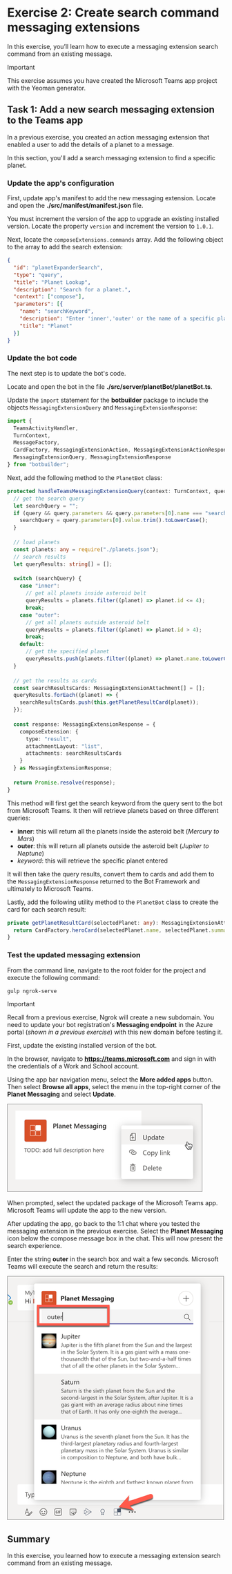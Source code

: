 # Exercise 2: Create search command messaging extensions

In this exercise, you’ll learn how to execute a messaging extension search command from an existing message.

> [!IMPORTANT]
> This exercise assumes you have created the Microsoft Teams app project with the Yeoman generator.

## Task 1: Add a new search messaging extension to the Teams app

In a previous exercise, you created an action messaging extension that enabled a user to add the details of a planet to a message.

In this section, you'll add a search messaging extension to find a specific planet.

### Update the app's configuration

First, update app's manifest to add the new messaging extension. Locate and open the **./src/manifest/manifest.json** file.

You must increment the version of the app to upgrade an existing installed version. Locate the property `version` and increment the version to `1.0.1`.

Next, locate the `composeExtensions.commands` array. Add the following object to the array to add the search extension:

```json
{
  "id": "planetExpanderSearch",
  "type": "query",
  "title": "Planet Lookup",
  "description": "Search for a planet.",
  "context": ["compose"],
  "parameters": [{
    "name": "searchKeyword",
    "description": "Enter 'inner','outer' or the name of a specific planet",
    "title": "Planet"
  }]
}
```

### Update the bot code

The next step is to update the bot's code.

Locate and open the bot in the file **./src/server/planetBot/planetBot.ts**.

Update the `import` statement for the **botbuilder** package to include the objects `MessagingExtensionQuery` and `MessagingExtensionResponse`:

```typescript
import {
  TeamsActivityHandler,
  TurnContext,
  MessageFactory,
  CardFactory, MessagingExtensionAction, MessagingExtensionActionResponse, MessagingExtensionAttachment,
  MessagingExtensionQuery, MessagingExtensionResponse
} from "botbuilder";
```

Next, add the following method to the `PlanetBot` class:

```typescript
protected handleTeamsMessagingExtensionQuery(context: TurnContext, query: MessagingExtensionQuery): Promise<MessagingExtensionResponse> {
  // get the search query
  let searchQuery = "";
  if (query && query.parameters && query.parameters[0].name === "searchKeyword" && query.parameters[0].value) {
    searchQuery = query.parameters[0].value.trim().toLowerCase();
  }

  // load planets
  const planets: any = require("./planets.json");
  // search results
  let queryResults: string[] = [];

  switch (searchQuery) {
    case "inner":
      // get all planets inside asteroid belt
      queryResults = planets.filter((planet) => planet.id <= 4);
      break;
    case "outer":
      // get all planets outside asteroid belt
      queryResults = planets.filter((planet) => planet.id > 4);
      break;
    default:
      // get the specified planet
      queryResults.push(planets.filter((planet) => planet.name.toLowerCase() === searchQuery)[0]);
  }

  // get the results as cards
  const searchResultsCards: MessagingExtensionAttachment[] = [];
  queryResults.forEach((planet) => {
    searchResultsCards.push(this.getPlanetResultCard(planet));
  });

  const response: MessagingExtensionResponse = {
    composeExtension: {
      type: "result",
      attachmentLayout: "list",
      attachments: searchResultsCards
    }
  } as MessagingExtensionResponse;

  return Promise.resolve(response);
}
```

This method will first get the search keyword from the query sent to the bot from Microsoft Teams. It then will retrieve planets based on three different queries:

- **inner**: this will return all the planets inside the asteroid belt (*Mercury to Mars*)
- **outer**: this will return all planets outside the asteroid belt (*Jupiter to Neptune*)
- *keyword*: this will retrieve the specific planet entered

It will then take the query results, convert them to cards and add them to the `MessagingExtensionResponse` returned to the Bot Framework and ultimately to Microsoft Teams.

Lastly, add the following utility method to the `PlanetBot` class to create the card for each search result:

```typescript
private getPlanetResultCard(selectedPlanet: any): MessagingExtensionAttachment {
  return CardFactory.heroCard(selectedPlanet.name, selectedPlanet.summary, [selectedPlanet.imageLink]);
}
```

### Test the updated messaging extension

From the command line, navigate to the root folder for the project and execute the following command:

```console
gulp ngrok-serve
```

> [!IMPORTANT]
> Recall from a previous exercise, Ngrok will create a new subdomain. You need to update your bot registration's **Messaging endpoint** in the Azure portal (*shown in a previous exercise*) with this new domain before testing it.

First, update the existing installed version of the bot.

In the browser, navigate to **https://teams.microsoft.com** and sign in with the credentials of a Work and School account.

Using the app bar navigation menu, select the **More added apps** button. Then select **Browse all apps**, select the menu in the top-right corner of the **Planet Messaging** and select **Update**.

![Screenshot of updating an installed Microsoft Teams app](../../../Linked_Image_Files/04-02-05-test-01.png)

When prompted, select the updated package of the Microsoft Teams app. Microsoft Teams will update the app to the new version.

After updating the app, go back to the 1:1 chat where you tested the messaging extension in the previous exercise. Select the **Planet Messaging** icon below the compose message box in the chat. This will now present the search experience.

Enter the string **outer** in the search box and wait a few seconds. Microsoft Teams will execute the search and return the results:

![Screenshot of a search messaging extension](../../../Linked_Image_Files/04-02-05-test-02.png)

## Summary

In this exercise, you learned how to execute a messaging extension search command from an existing message.
